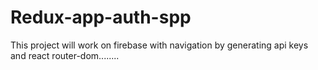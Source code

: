 # Redux-app-auth-spp

This project will work on firebase with navigation by generating api keys and react router-dom........

